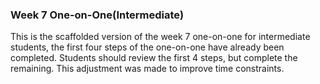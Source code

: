 ### Week 7 One-on-One(Intermediate)

This is the scaffolded version of the week 7 one-on-one for intermediate students, the first four steps of the one-on-one have already been completed. Students should review the first 4 steps, but complete the remaining. This adjustment was made to improve time constraints. 

